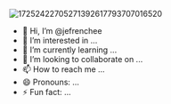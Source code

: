 ![17252422705271392617793707016520](https://github.com/user-attachments/assets/7a7dc1fa-7838-438d-9e8c-00247dbbb40b)
- 👋 Hi, I’m @jefrenchee
- 👀 I’m interested in ...
- 🌱 I’m currently learning ...
- 💞️ I’m looking to collaborate on ...
- 📫 How to reach me ...
- 😄 Pronouns: ...
- ⚡ Fun fact: ...

<!---
jefrenchee/jefrenchee is a ✨ special ✨ repository because its `README.md` (this file) appears on your GitHub profile.
You can click the Preview link to take a look at your changes.
--->
